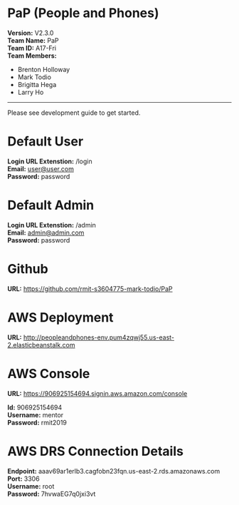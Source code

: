 # PaP (People and Phones)
**Version:** V2.3.0<br/>
**Team Name:** PaP<br/>
**Team ID:** A17-Fri<br/>
**Team Members:**
- Brenton Holloway
- Mark Todio
- Brigitta Hega
- Larry Ho
**********
Please see development guide to get started.

# Default User
**Login URL Extenstion:** /login<br/>
**Email:** user@user.com<br/>
**Password:** password<br/>

# Default Admin
**Login URL Extenstion:** /admin<br/>
**Email:** admin@admin.com<br/>
**Password:** password<br/>

# Github
**URL:** https://github.com/rmit-s3604775-mark-todio/PaP<br/>

# AWS Deployment
**URL:** http://peopleandphones-env.pum4zqwj55.us-east-2.elasticbeanstalk.com<br/>

# AWS Console 
**URL:** https://906925154694.signin.aws.amazon.com/console<br/>

**Id:** 906925154694<br/>
**Username:** mentor<br/>
**Password:** rmit2019<br/>

# AWS DRS Connection Details
**Endpoint:** aaav69ar1erlb3.cagfobn23fqn.us-east-2.rds.amazonaws.com<br/>
**Port:** 3306<br/>
**Username:** root<br/>
**Password:** 7hvwaEG7q0jxi3vt<br/>
